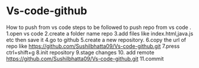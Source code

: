 # Vs-code-github
How to push from vs code
steps to be followed to push repo from vs code .
1.open vs code
2.create a folder name repo
3.add files like index.html,java.js etc then save it
4.go to github 
5.create a new repository.
6.copy the url of repo like https://github.com/Sushilbhatta09/Vs-code-github.git
7.press ctrl+shift+g
8.init repository
9.stage changes 
10. add remote https://github.com/Sushilbhatta09/Vs-code-github.git
11.commit 
